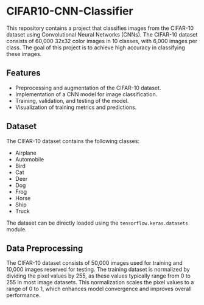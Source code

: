 # CIFAR10-CNN-Classifier

This repository contains a project that classifies images from the CIFAR-10 dataset using Convolutional Neural Networks (CNNs). The CIFAR-10 dataset consists of 60,000 32x32 color images in 10 classes, with 6,000 images per class. The goal of this project is to achieve high accuracy in classifying these images.

## Features
- Preprocessing and augmentation of the CIFAR-10 dataset.
- Implementation of a CNN model for image classification.
- Training, validation, and testing of the model.
- Visualization of training metrics and predictions.

## Dataset
The CIFAR-10 dataset contains the following classes:
- Airplane
- Automobile
- Bird
- Cat
- Deer
- Dog
- Frog
- Horse
- Ship
- Truck

The dataset can be directly loaded using the `tensorflow.keras.datasets` module.

## Data Preprocessing
The CIFAR-10 dataset consists of 50,000 images used for training and 10,000 images reserved for testing. The training dataset is normalized by dividing the pixel values by 255, as these values typically range from 0 to 255 in most image datasets. This normalization scales the pixel values to a range of 0 to 1, which enhances model convergence and improves overall performance.
